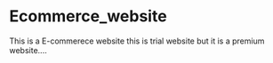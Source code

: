 # Ecommerce_website
This is a E-commerece website this is trial website but it is a premium website....
